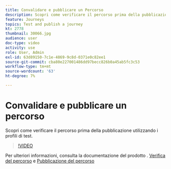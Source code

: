 ```yaml
---
title: Convalidare e pubblicare un Percorso
description: Scopri come verificare il percorso prima della pubblicazione utilizzando i profili di test.
feature: Journeys
topics: Test and publish a journey
kt: 2778
thumbnail: 30066.jpg
audience: user
doc-type: video
activity: use
role: User, Admin
exl-id: 63d89150-7c1e-4869-9c8d-0371e0c82ee1
source-git-commit: cba80e227001486dd97becc826b0a45ab5fc3c53
workflow-type: tm+mt
source-wordcount: '63'
ht-degree: 7%

---
```


# Convalidare e pubblicare un percorso

Scopri come verificare il percorso prima della pubblicazione utilizzando i profili di test.

>[!VIDEO](https://video.tv.adobe.com/v/30066?quality=12&learn=on)

Per ulteriori informazioni, consulta la documentazione del prodotto . [Verifica del percorso](https://experienceleague.adobe.com/docs/journeys/using/building-journeys/testing-the-journey.html)
e [Pubblicazione del percorso](https://experienceleague.adobe.com/docs/journeys/using/building-journeys/publishing-the-journey.html)

